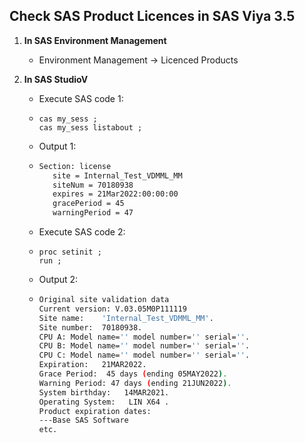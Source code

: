 ## Check SAS Product Licences in SAS Viya 3.5

1. **In SAS Environment Management**

   - Environment Management -> Licenced Products
   
2. **In SAS StudioV**
   - Execute SAS code 1:
   - ```sas
     cas my_sess ;
     cas my_sess listabout ;
     ```
     
   - Output 1:
   - ```bash
     Section: license
     	site = Internal_Test_VDMML_MM
     	siteNum = 70180938
     	expires = 21Mar2022:00:00:00
     	gracePeriod = 45
     	warningPeriod = 47
     ```
     
   - Execute SAS code 2:
   - ```sas
     proc setinit ; 
     run ;
     ```
     
   - Output 2:
   - ```bash
     Original site validation data
     Current version: V.03.05M0P111119
     Site name:    'Internal_Test_VDMML_MM'.
     Site number:  70180938.
     CPU A: Model name='' model number='' serial=''.
     CPU B: Model name='' model number='' serial=''.
     CPU C: Model name='' model number='' serial=''.
     Expiration:   21MAR2022.
     Grace Period:  45 days (ending 05MAY2022).
     Warning Period: 47 days (ending 21JUN2022).
     System birthday:   14MAR2021.
     Operating System:   LIN X64 .
     Product expiration dates:
     ---Base SAS Software
     etc.
     ```